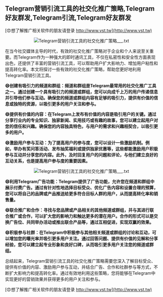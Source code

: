 ## **Telegram营销引流工具的社交化推广策略,Telegram好友群发,Telegram引流,Telegram好友群发**

[😍想了解推广相关软件的朋友请登录 http://www.vst.tw](http://www.vst.tw)

 <center><img src="https://vst.tw/MP4/tuiguang/png/3.png" alt="Telegram营销引流工具的社交化推广策略___.txt"></center>

在当今社交媒体主导的时代，有效的社交化推广策略对于企业和个人来说至关重要。而Telegram作为一种强大的即时通讯工具，不仅在私密性和安全性方面表现出色，还提供了丰富的营销引流工具，可以帮助用户扩大影响力、增加用户粘性和提高转化率。本文将探讨一些有效的社交化推广策略，帮助您更好地利用Telegram营销引流工具。

**😄创建有吸引力的频道和群组：频道和群组是Telegram最常用的社交化推广工具之一。通过创建一个具有吸引力的频道或群组，您可以向成千上万的用户传递信息并引导他们参与互动。确保您的频道或群组内容有足够的吸引力，提供有价值的信息或独特的资源，以吸引更多的用户关注和参与。**

**😄提供有价值的内容：在Telegram上发布有价值的内容是吸引用户的关键。通过分享行业内的专业知识、独家新闻、实用技巧或有趣的故事，您可以建立起用户对您的信任和兴趣。确保您的内容独具特色，与用户的需求和兴趣相契合，以吸引更多的用户。**

**😄激励用户参与互动：为了提高用户的参与度，您可以设计一些激励机制。例如，举办有奖问答活动、发布抽奖福利或提供独家优惠等，这些都能激励用户积极参与互动并分享您的内容。此外，及时回复用户的问题和评论，与他们建立良好的互动关系，也是提高用户参与度的重要因素。**

 <center><img src="https://vst.tw/MP4/tuiguang/png/0.png" alt="Telegram营销引流工具的社交化推广策略___.txt"></center>

**😄利用Telegram广告功能：Telegram提供了广告功能，允许您在频道和群组中展示付费广告。通过有针对性地选择目标受众、优化广告内容和设置合理的预算，您可以将自己的品牌或产品推送给更多符合目标人群的用户，从而提高转化率和销售量。**

**😄联合推广和合作：寻找与您品牌或产品相关的其他频道或群组，并与其进行联合推广或合作，可以扩大您的影响力和触达更多的潜在用户。合作的形式可以是交换广告位、共同举办活动或推出联合产品等，通过互相促进，实现双赢的效果。**

**😄积极参与社群：在Telegram中积极参与其他相关频道或群组的讨论和互动，可以增加您的曝光率并吸引更多用户关注。通过回答问题、提供有价值的见解和分享经验，您可以建立起专业形象和良好口碑，从而吸引更多用户关注您的频道或群组。**

总结起来，Telegram营销引流工具的社交化推广策略需要您深入了解目标受众、提供有价值的内容、激励用户参与互动，并结合广告、合作和社群参与等方式，不断扩大影响力和提高转化率。通过有效地利用这些策略，您将能够在Telegram中实现更好的营销效果并获得更多的用户关注和参与。

[😍想了解推广相关软件的朋友请登录 http://www.vst.tw](http://www.vst.tw)



